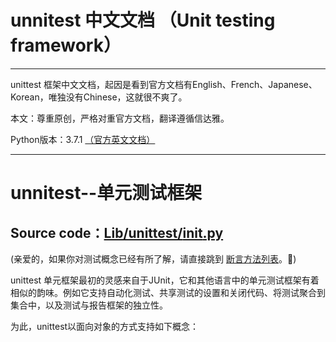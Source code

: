 # unnitest 中文文档 （Unit testing framework）
***
unittest 框架中文文档，起因是看到官方文档有English、French、Japanese、Korean，唯独没有Chinese，这就很不爽了。  

本文：尊重原创，严格对重官方文档，翻译遵循信达雅。 

Python版本：3.7.1 [（官方英文文档）](https://docs.python.org/3/library/unittest.html#test-discovery)
***

# unnitest--单元测试框架
## Source code：[Lib/unittest/__init__.py](https://github.com/python/cpython/blob/3.7/Lib/unittest/__init__.py)  

(亲爱的，如果你对测试概念已经有所了解，请直接跳到 [断言方法列表](https://docs.python.org/3/library/unittest.html#assert-methods)。🌹)

unittest 单元框架最初的灵感来自于JUnit，它和其他语言中的单元测试框架有着相似的韵味。例如它支持自动化测试、共享测试的设置和关闭代码、将测试聚合到集合中，以及测试与报告框架的独立性。  

为此，unittest以面向对象的方式支持如下概念：

